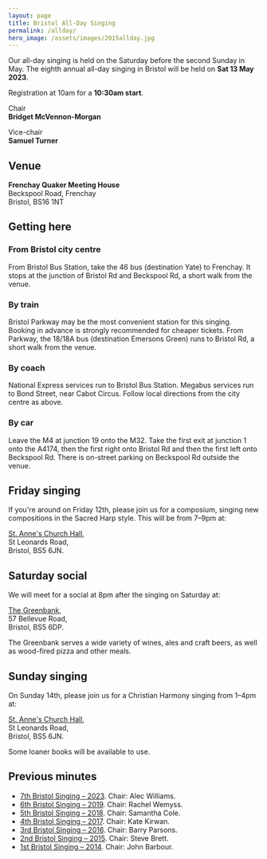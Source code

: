 ```yaml
---
layout: page
title: Bristol All-Day Singing
permalink: /allday/
hero_image: /assets/images/2015allday.jpg
---
```


Our all-day singing is held on the Saturday before the second Sunday in May.
The eighth annual all-day singing in Bristol will be held on **Sat 13 May 2023**.

Registration at 10am for a **10:30am start**.

Chair  
**Bridget McVennon-Morgan**

Vice-chair  
**Samuel Turner**

## Venue

**Frenchay Quaker Meeting House**  
Beckspool Road, Frenchay  
Bristol, BS16 1NT

## Getting here

### From Bristol city centre

From Bristol Bus Station, take the 46 bus (destination Yate) to Frenchay. It stops at the junction of Bristol Rd and Beckspool Rd, a short walk from the venue.

### By train

Bristol Parkway may be the most convenient station for this singing. Booking in advance is strongly recommended for cheaper tickets. From Parkway, the 18/18A bus (destination Emersons Green) runs to Bristol Rd, a short walk from the venue.

### By coach

National Express services run to Bristol Bus Station. Megabus services run to Bond Street, near Cabot Circus. Follow local directions from the city centre as above.

### By car

Leave the M4 at junction 19 onto the M32. Take the first exit at junction 1 onto the A4174, then the first right onto Bristol Rd and then the first left onto Beckspool Rd. There is on-street parking on Beckspool Rd outside the venue.

## Friday singing

If you're around on Friday 12th, please join us for a composium, singing new compositions in the Sacred Harp style.
This will be from 7–9pm at:

[St. Anne's Church Hall](http://www.stanneschurchbristol.org.uk/),  
St Leonards Road,  
Bristol, BS5 6JN.

## Saturday social

We will meet for a social at 8pm after the singing on Saturday at:

[The Greenbank](https://thegreenbankbristol.co.uk/),  
57 Bellevue Road,  
Bristol, BS5 6DP.

The Greenbank serves a wide variety of wines, ales and craft beers, as well as wood-fired pizza and other meals.

## Sunday singing

On Sunday 14th, please join us for a Christian Harmony singing from 1–4pm at:

[St. Anne's Church Hall](http://www.stanneschurchbristol.org.uk/),  
St Leonards Road,  
Bristol, BS5 6JN.

Some loaner books will be available to use.

## Previous minutes

- [7th Bristol Singing – 2023](http://fasola.org/minutes/search/?n=6369). Chair: Alec Williams.
- [6th Bristol Singing – 2019](http://fasola.org/minutes/search/?n=5916). Chair: Rachel Wemyss.
- [5th Bristol Singing – 2018](http://fasola.org/minutes/search/?n=5615). Chair: Samantha Cole.
- [4th Bristol Singing – 2017](http://fasola.org/minutes/search/?n=5316). Chair: Kate Kirwan.
- [3rd Bristol Singing – 2016](http://fasola.org/minutes/search/?n=5017). Chair: Barry Parsons.
- [2nd Bristol Singing – 2015](http://fasola.org/minutes/search/?n=4724). Chair: Steve Brett.
- [1st Bristol Singing – 2014](http://fasola.org/minutes/search/?n=4440). Chair: John Barbour.
